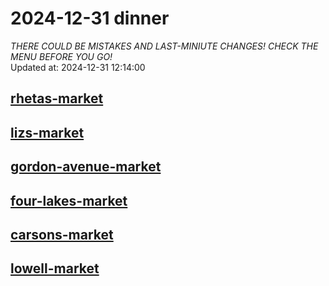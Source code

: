 # 2024-12-31 dinner  
*THERE COULD BE MISTAKES AND LAST-MINIUTE CHANGES! CHECK THE MENU BEFORE YOU GO!*  
Updated at: 2024-12-31 12:14:00  
## [rhetas-market](https://wisc-housingdining.nutrislice.com/menu/rhetas-market/dinner/2024-12-31)  
## [lizs-market](https://wisc-housingdining.nutrislice.com/menu/lizs-market/dinner/2024-12-31)  
## [gordon-avenue-market](https://wisc-housingdining.nutrislice.com/menu/gordon-avenue-market/dinner/2024-12-31)  
## [four-lakes-market](https://wisc-housingdining.nutrislice.com/menu/four-lakes-market/dinner/2024-12-31)  
## [carsons-market](https://wisc-housingdining.nutrislice.com/menu/carsons-market/dinner/2024-12-31)  
## [lowell-market](https://wisc-housingdining.nutrislice.com/menu/lowell-market/dinner/2024-12-31)  
  
